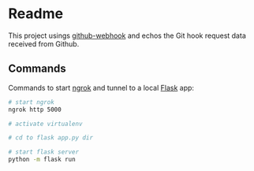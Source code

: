 # Readme

This project usings [github-webhook](https://github.com/bloomberg/python-github-webhook) and echos the Git hook request data received from Github.

## Commands

Commands to start [ngrok](https://ngrok.com/) and tunnel to a local [Flask](https://flask.palletsprojects.com) app:

```bash
# start ngrok
ngrok http 5000

# activate virtualenv

# cd to flask app.py dir

# start flask server
python -m flask run
```

